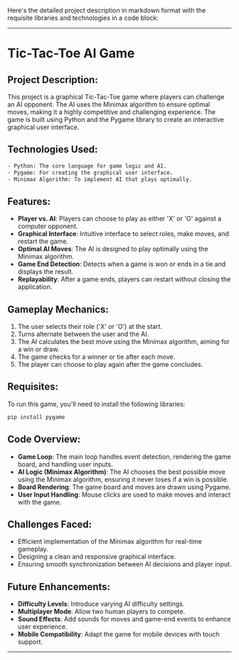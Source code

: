 Here's the detailed project description in markdown format with the requisite libraries and technologies in a code block:

---

# **Tic-Tac-Toe AI Game**

## **Project Description:**
This project is a graphical Tic-Tac-Toe game where players can challenge an AI opponent. The AI uses the Minimax algorithm to ensure optimal moves, making it a highly competitive and challenging experience. The game is built using Python and the Pygame library to create an interactive graphical user interface.

## **Technologies Used:**
```bash
- Python: The core language for game logic and AI.
- Pygame: For creating the graphical user interface.
- Minimax Algorithm: To implement AI that plays optimally.
```

## **Features:**
- **Player vs. AI**: Players can choose to play as either 'X' or 'O' against a computer opponent.
- **Graphical Interface**: Intuitive interface to select roles, make moves, and restart the game.
- **Optimal AI Moves**: The AI is designed to play optimally using the Minimax algorithm.
- **Game End Detection**: Detects when a game is won or ends in a tie and displays the result.
- **Replayability**: After a game ends, players can restart without closing the application.

## **Gameplay Mechanics:**
1. The user selects their role ('X' or 'O') at the start.
2. Turns alternate between the user and the AI.
3. The AI calculates the best move using the Minimax algorithm, aiming for a win or draw.
4. The game checks for a winner or tie after each move.
5. The player can choose to play again after the game concludes.

## **Requisites:**
To run this game, you'll need to install the following libraries:

```bash
pip install pygame
```

## **Code Overview:**
- **Game Loop**: The main loop handles event detection, rendering the game board, and handling user inputs.
- **AI Logic (Minimax Algorithm)**: The AI chooses the best possible move using the Minimax algorithm, ensuring it never loses if a win is possible.
- **Board Rendering**: The game board and moves are drawn using Pygame.
- **User Input Handling**: Mouse clicks are used to make moves and interact with the game.

## **Challenges Faced:**
- Efficient implementation of the Minimax algorithm for real-time gameplay.
- Designing a clean and responsive graphical interface.
- Ensuring smooth synchronization between AI decisions and player input.

## **Future Enhancements:**
- **Difficulty Levels**: Introduce varying AI difficulty settings.
- **Multiplayer Mode**: Allow two human players to compete.
- **Sound Effects**: Add sounds for moves and game-end events to enhance user experience.
- **Mobile Compatibility**: Adapt the game for mobile devices with touch support.

---
